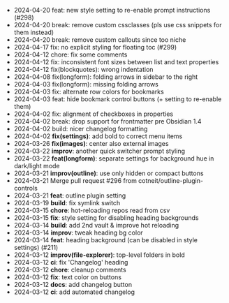 - 2024-04-20 feat: new style setting to re-enable prompt instructions (#298)
- 2024-04-20 break: remove custom cssclasses (pls use css snippets for them instead)
- 2024-04-20 break: remove custom callouts since too niche
- 2024-04-17 fix: no explicit styling for floating toc (#299)
- 2024-04-12 chore: fix some comments
- 2024-04-12 fix: inconsistent font sizes between list and text properties
- 2024-04-12 fix(blockquotes): wrong indentation
- 2024-04-08 fix(longform): folding arrows in sidebar to the right
- 2024-04-03 fix(longform): missing folding arrows
- 2024-04-03 fix: alternate row colors for bookmarks
- 2024-04-03 feat: hide bookmark control buttons (+ setting to re-enable them)
- 2024-04-02 fix: alignment of checkboxes in properties
- 2024-04-02 break: drop support for frontmatter pre Obsidian 1.4
- 2024-04-02 build: nicer changelog formatting
- 2024-04-02 **fix(settings)**: add bold to correct menu items
- 2024-03-26 **fix(images)**: center also external images
- 2024-03-22 **improv**: another quick switcher prompt styling
- 2024-03-22 **feat(longform)**: separate settings for background hue in dark/light mode
- 2024-03-21 **improv(outline)**: use only hidden or compact buttons
- 2024-03-21 Merge pull request #296 from cotneit/outline-plugin-controls
- 2024-03-21 **feat**: outline plugin setting
- 2024-03-19 **build**: fix symlink switch
- 2024-03-15 **chore**: hot-reloading repos read from csv
- 2024-03-15 **fix**: style setting for disabling heading backgrounds
- 2024-03-14 **build**: add 2nd vault & improve hot reloading
- 2024-03-14 **improv**: tweak heading bg color
- 2024-03-14 **feat**: heading background (can be disabled in style settings) (#211)
- 2024-03-12 **improv(file-explorer)**: top-level folders in bold
- 2024-03-12 **ci**: fix 'Changelog' heading
- 2024-03-12 **chore**: cleanup comments
- 2024-03-12 **fix**: text color on buttons
- 2024-03-12 **docs**: add changelog button
- 2024-03-12 **ci**: add automated changelog
